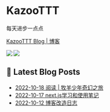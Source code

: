 # KazooTTT
每天进步一点点

[KazooTTT Blog | 博客](https://blog.kazoottt.club/)

<a href="https://github.com/anuraghazra/github-readme-stats">
  <img align="left" src="https://github-readme-stats.vercel.app/api?username=KazooTTT&theme=radical" />
</a>

<a href="https://github.com/anuraghazra/github-readme-stats">
  <img src="https://github-readme-stats.vercel.app/api/top-langs/?username=KazooTTT&theme=radical" />
</a>


## 📕 Latest Blog Posts

<!-- BLOG-POST-LIST:START -->
 - [2022-10-18 阅读 | 牧羊少年奇幻之旅](https://kazoottt.github.io//2022/10/18/%E7%89%A7%E7%BE%8A%E5%B0%91%E5%B9%B4%E5%A5%87%E5%B9%BB%E4%B9%8B%E6%97%85/)
 - [2022-10-17 next.js学习和使用笔记](https://kazoottt.github.io//2022/10/17/next.js%E5%AD%A6%E4%B9%A0%E5%92%8C%E4%BD%BF%E7%94%A8%E7%AC%94%E8%AE%B0/)
 - [2022-10-12 博客改造日志](https://kazoottt.github.io//2022/10/12/%E5%8D%9A%E5%AE%A2%E6%94%B9%E9%80%A0%E6%97%A5%E5%BF%97/)<!-- BLOG-POST-LIST:END -->
